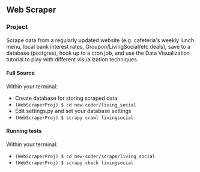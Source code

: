 ## Web Scraper

### Project
Scrape data from a regularly updated website (e.g. cafeteria's weekly lunch menu, local bank interest rates, Groupon/LivingSocial/etc deals), save to a database (postgres), hook up to a cron job, and use the Data Visualization tutorial to play with different visualization techniques.

#### Full Source
Within your terminal:

* Create database for storing scraped data
* `(WebScraperProj) $ cd new-coder/living_social`
* Edit settings.py and set your database settings
* `(WebScraperProj) $ scrapy crawl livingsocial`

#### Running tests
Within your terminal:

* `(WebScraperProj) $ cd new-coder/scrape/living_social`
* `(WebScraperProj) $ scrapy check livingsocial`

